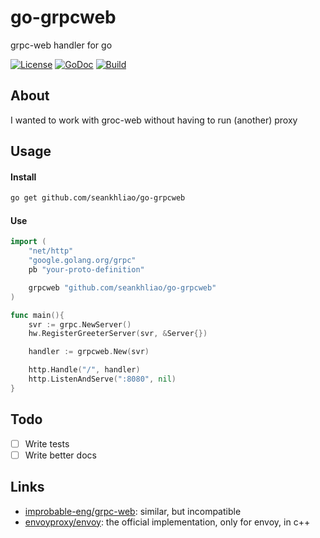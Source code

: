 # go-grpcweb

grpc-web handler for go

[![License](https://img.shields.io/github/license/seankhliao/go-grpcweb.svg?style=for-the-badge&maxAge=31536000)](LICENSE)
[![GoDoc](https://img.shields.io/badge/godoc-reference-5272B4.svg?style=for-the-badge&maxAge=31536000)](https://godoc.org/github.com/seankhliao/go-grpcweb)
[![Build](https://badger.seankhliao.com/i/github_seankhliao_go-grpcweb)](https://badger.seankhliao.com/l/github_seankhliao_go-grpcweb)

## About

I wanted to work with groc-web without having to run (another) proxy

## Usage

#### Install

```sh
go get github.com/seankhliao/go-grpcweb
```

#### Use

```go
import (
    "net/http"
    "google.golang.org/grpc"
    pb "your-proto-definition"

    grpcweb "github.com/seankhliao/go-grpcweb"
)

func main(){
    svr := grpc.NewServer()
    hw.RegisterGreeterServer(svr, &Server{})

    handler := grpcweb.New(svr)

    http.Handle("/", handler)
    http.ListenAndServe(":8080", nil)
}
```

## Todo

- [ ] Write tests
- [ ] Write better docs

## Links

- [improbable-eng/grpc-web](https://github.com/improbable-eng/grpc-web/tree/master/go/grpcweb): similar, but incompatible
- [envoyproxy/envoy](https://github.com/envoyproxy/envoy/tree/master/source/extensions/filters/http/grpc_web): the official implementation, only for envoy, in c++
